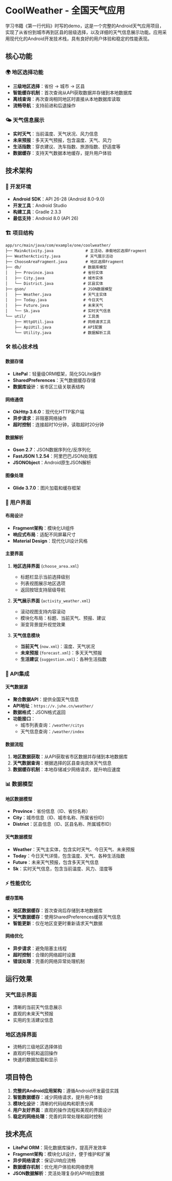 # CoolWeather - 全国天气应用

学习书籍《第一行代码》时写的demo，这是一个完整的Android天气应用项目，实现了从省份到城市再到区县的层级选择，以及详细的天气信息展示功能。应用采用现代化的Android开发技术栈，具有良好的用户体验和稳定的性能表现。

## 核心功能

### 🌍 地区选择功能
- **三级地区选择**：省份 → 城市 → 区县
- **智能缓存机制**：首次查询从API获取数据并存储到本地数据库
- **离线查询**：再次查询相同地区时直接从本地数据库读取
- **流畅导航**：支持前进和后退操作

### 🌤️ 天气信息展示
- **实时天气**：当前温度、天气状况、风力信息
- **未来预报**：多天天气预报，包含温度、天气、风力
- **生活指数**：穿衣建议、洗车指数、旅游指数、舒适度等
- **数据缓存**：支持天气数据本地缓存，提升用户体验

## 技术架构

### 📱 开发环境
- **Android SDK**：API 26-28 (Android 8.0-9.0)
- **开发工具**：Android Studio
- **构建工具**：Gradle 2.3.3
- **最低支持**：Android 8.0 (API 26)

### 🏗️ 项目结构
```
app/src/main/java/com/example/one/coolweather/
├── MainActivity.java              # 主活动，承载地区选择Fragment
├── WeatherActivity.java           # 天气展示活动
├── ChooseAreaFragment.java        # 地区选择Fragment
├── db/                           # 数据库模型
│   ├── Province.java             # 省份实体
│   ├── City.java                 # 城市实体
│   └── District.java             # 区县实体
├── gson/                         # JSON数据模型
│   ├── Weather.java              # 天气主实体
│   ├── Today.java                # 今日天气
│   ├── Future.java               # 未来天气
│   └── Sk.java                   # 实时天气信息
└── util/                         # 工具类
    ├── HttpUtil.java             # 网络请求工具
    ├── ApiUtil.java              # API配置
    └── Utility.java              # 数据解析工具
```

### 🛠️ 核心技术栈

#### 数据存储
- **LitePal**：轻量级ORM框架，简化SQLite操作
- **SharedPreferences**：天气数据缓存存储
- **数据库设计**：省市区三级关联表结构

#### 网络通信
- **OkHttp 3.6.0**：现代化HTTP客户端
- **异步请求**：非阻塞网络操作
- **超时控制**：连接超时10分钟，读取超时20分钟

#### 数据解析
- **Gson 2.7**：JSON数据序列化/反序列化
- **FastJSON 1.2.54**：阿里巴巴JSON处理库
- **JSONObject**：Android原生JSON解析

#### 图像处理
- **Glide 3.7.0**：图片加载和缓存框架

### 🎨 用户界面

#### 布局设计
- **Fragment架构**：模块化UI组件
- **响应式布局**：适配不同屏幕尺寸
- **Material Design**：现代化UI设计风格

#### 主要界面
1. **地区选择界面** (`choose_area.xml`)
   - 标题栏显示当前选择级别
   - 列表视图展示地区选项
   - 返回按钮支持层级导航

2. **天气展示界面** (`activity_weather.xml`)
   - 滚动视图支持内容滚动
   - 模块化布局：标题、当前天气、预报、建议
   - 渐变背景提升视觉效果

3. **天气信息模块**
   - **当前天气** (`now.xml`)：温度、天气状况
   - **未来预报** (`forecast.xml`)：多天天气预报
   - **生活建议** (`suggestion.xml`)：各种生活指数

### 🔌 API集成

#### 天气数据源
- **聚合数据API**：提供全国天气信息
- **API地址**：`https://v.juhe.cn/weather/`
- **数据格式**：JSON格式返回
- **功能接口**：
  - 城市列表查询：`/weather/citys`
  - 天气信息查询：`/weather/index`

#### 数据流程
1. **地区数据获取**：从API获取省市区数据并存储到本地数据库
2. **天气数据查询**：根据选择的区县查询具体天气信息
3. **数据缓存机制**：本地存储减少网络请求，提升响应速度

### 📊 数据模型

#### 地区数据模型
- **Province**：省份信息（ID、省份名称）
- **City**：城市信息（ID、城市名称、所属省份ID）
- **District**：区县信息（ID、区县名称、所属城市ID）

#### 天气数据模型
- **Weather**：天气主实体，包含实时天气、今日天气、未来预报
- **Today**：今日天气详情，包含温度、天气、各种生活指数
- **Future**：未来天气预报，包含多天天气信息
- **Sk**：实时天气信息，包含当前温度、风力、湿度等

### ⚡ 性能优化

#### 缓存策略
- **地区数据缓存**：首次查询后存储到本地数据库
- **天气数据缓存**：使用SharedPreferences缓存天气信息
- **智能更新**：仅在地区变更时重新请求天气数据

#### 网络优化
- **异步请求**：避免阻塞主线程
- **超时控制**：合理的网络超时设置
- **错误处理**：完善的网络异常处理机制

## 运行效果

### 天气显示界面
- 清晰的当前天气信息展示
- 直观的未来天气预报
- 实用的生活建议信息

### 地区选择界面
- 流畅的三级地区选择体验
- 直观的导航和返回操作
- 快速的数据加载和显示

## 项目特色

1. **完整的Android应用架构**：遵循Android开发最佳实践
2. **智能数据缓存**：减少网络请求，提升用户体验
3. **模块化设计**：清晰的代码结构和职责分离
4. **用户友好界面**：直观的操作流程和美观的界面设计
5. **稳定的网络处理**：完善的异常处理和超时控制

## 技术亮点

- **LitePal ORM**：简化数据库操作，提高开发效率
- **Fragment架构**：模块化UI设计，便于维护和扩展
- **异步网络请求**：保证UI响应流畅
- **数据缓存机制**：优化用户体验和网络使用
- **JSON数据解析**：灵活处理复杂的API响应数据


